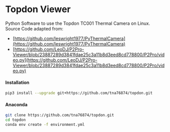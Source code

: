 # Topdon Viewer
Python Software to use the Topdon TC001 Thermal Camera on Linux. Source Code adapted from:

- [https://github.com/leswright1977/PyThermalCamera](https://github.com/leswright1977/PyThermalCamera)
- [https://github.com/LeoDJ/P2Pro-Viewer/blob/23887289d3841fdae25c3a11b8d3eed8cd778800/P2Pro/video.py](https://github.com/LeoDJ/P2Pro-Viewer/blob/23887289d3841fdae25c3a11b8d3eed8cd778800/P2Pro/video.py)



#### Installation

```bash
pip3 install --upgrade git+https://github.com/tna76874/topdon.git
```

#### Anaconda

```bash
git clone https://github.com/tna76874/topdon.git
cd topdon
conda env create -f environment.yml
```

